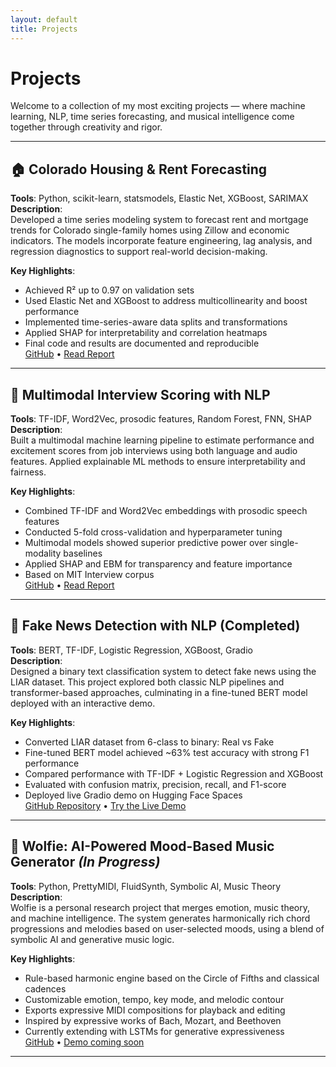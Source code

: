 ```yaml
---
layout: default
title: Projects
---
```


# Projects

Welcome to a collection of my most exciting projects — where machine learning, NLP, time series forecasting, and musical intelligence come together through creativity and rigor.

---

## 🏠 Colorado Housing & Rent Forecasting

**Tools**: Python, scikit-learn, statsmodels, Elastic Net, XGBoost, SARIMAX  
**Description**:  
Developed a time series modeling system to forecast rent and mortgage trends for Colorado single-family homes using Zillow and economic indicators. The models incorporate feature engineering, lag analysis, and regression diagnostics to support real-world decision-making.

**Key Highlights**:
- Achieved R² up to 0.97 on validation sets  
- Used Elastic Net and XGBoost to address multicollinearity and boost performance  
- Implemented time-series-aware data splits and transformations  
- Applied SHAP for interpretability and correlation heatmaps  
- Final code and results are documented and reproducible  
[GitHub](https://github.com/Orca71/Housing-Market-Forecasting-Time-Series-/tree/main) • [Read Report](https://github.com/Orca71/Housing-Market-Forecasting-Time-Series-/blob/main/HousingForcastReport.pdf)

---

## 🧠 Multimodal Interview Scoring with NLP

**Tools**: TF-IDF, Word2Vec, prosodic features, Random Forest, FNN, SHAP  
**Description**:  
Built a multimodal machine learning pipeline to estimate performance and excitement scores from job interviews using both language and audio features. Applied explainable ML methods to ensure interpretability and fairness.

**Key Highlights**:
- Combined TF-IDF and Word2Vec embeddings with prosodic speech features  
- Conducted 5-fold cross-validation and hyperparameter tuning  
- Multimodal models showed superior predictive power over single-modality baselines  
- Applied SHAP and EBM for transparency and feature importance  
- Based on MIT Interview corpus  
[GitHub](https://github.com/Orca71/Interview-outcome-Prediction-Multimodal-ML-) • [Read Report](https://github.com/Orca71/Interview-Outcome-Prediction-Multimodal-ML-/blob/main/Report.pdf)

---

## 📰 Fake News Detection with NLP (Completed)

**Tools**: BERT, TF-IDF, Logistic Regression, XGBoost, Gradio  
**Description**:  
Designed a binary text classification system to detect fake news using the LIAR dataset. This project explored both classic NLP pipelines and transformer-based approaches, culminating in a fine-tuned BERT model deployed with an interactive demo.

**Key Highlights**:
- Converted LIAR dataset from 6-class to binary: Real vs Fake  
- Fine-tuned BERT model achieved ~63% test accuracy with strong F1 performance  
- Compared performance with TF-IDF + Logistic Regression and XGBoost  
- Evaluated with confusion matrix, precision, recall, and F1-score  
- Deployed live Gradio demo on Hugging Face Spaces  
[GitHub Repository](https://github.com/Orca71/fake-news-detector) • [Try the Live Demo](https://huggingface.co/spaces/ShahOfData/shah_fake-news-detector)

---

## 🎼 Wolfie: AI-Powered Mood-Based Music Generator *(In Progress)*

**Tools**: Python, PrettyMIDI, FluidSynth, Symbolic AI, Music Theory  
**Description**:  
Wolfie is a personal research project that merges emotion, music theory, and machine intelligence. The system generates harmonically rich chord progressions and melodies based on user-selected moods, using a blend of symbolic AI and generative music logic.

**Key Highlights**:
- Rule-based harmonic engine based on the Circle of Fifths and classical cadences  
- Customizable emotion, tempo, key mode, and melodic contour  
- Exports expressive MIDI compositions for playback and editing  
- Inspired by expressive works of Bach, Mozart, and Beethoven  
- Currently extending with LSTMs for generative expressiveness  
[GitHub](https://github.com/Orca71/Wolfie) • [Demo coming soon](#)

---
